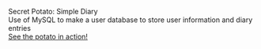 
Secret Potato: Simple Diary
<br />
Use of MySQL to make a user database to store user information and diary entries
<br />
<a href="http://secretpotato.olivialouie.com/">See the potato in action!</a>